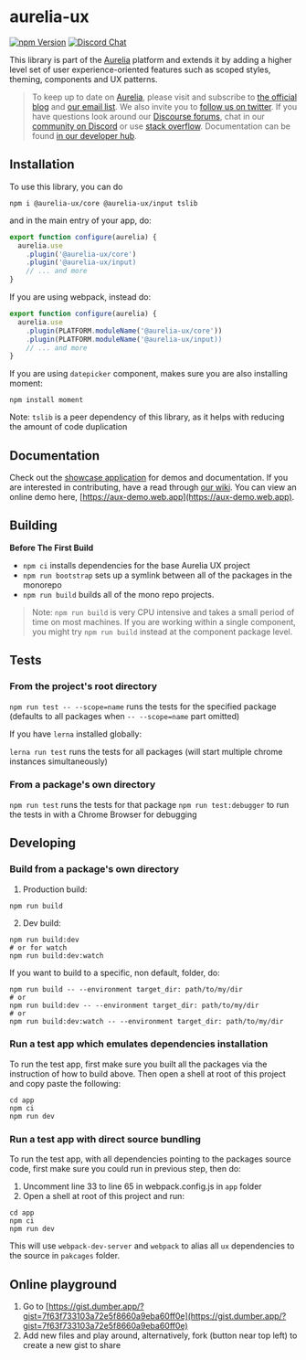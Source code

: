 # aurelia-ux

[![npm Version](https://img.shields.io/npm/v/@aurelia-ux/core.svg)](https://www.npmjs.com/package/@aurelia-ux/core)
[![Discord Chat](https://img.shields.io/discord/448698263508615178.svg)](https://discord.gg/H6RBmb4)

This library is part of the [Aurelia](http://www.aurelia.io/) platform and extends it by adding a higher level set of user experience-oriented features such as scoped styles, theming, components and UX patterns.

> To keep up to date on [Aurelia](http://www.aurelia.io/), please visit and subscribe to [the official blog](http://blog.aurelia.io/) and [our email list](http://eepurl.com/ces50j). We also invite you to [follow us on twitter](https://twitter.com/aureliaeffect). If you have questions look around our [Discourse forums](https://discourse.aurelia.io/), chat in our [community on Discord](https://discord.gg/H6RBmb4) or use [stack overflow](http://stackoverflow.com/search?q=aurelia). Documentation can be found [in our developer hub](http://aurelia.io/docs). 

## Installation

To use this library, you can do
```
npm i @aurelia-ux/core @aurelia-ux/input tslib
```

and in the main entry of your app, do:

```ts
export function configure(aurelia) {
  aurelia.use
    .plugin('@aurelia-ux/core')
    .plugin('@aurelia-ux/input)
    // ... and more
}
```

If you are using webpack, instead do:
```ts
export function configure(aurelia) {
  aurelia.use
    .plugin(PLATFORM.moduleName('@aurelia-ux/core'))
    .plugin(PLATFORM.moduleName('@aurelia-ux/input))
    // ... and more
}
```

If you are using `datepicker` component, makes sure you are also installing moment:
```
npm install moment
```

Note: `tslib` is a peer dependency of this library, as it helps with reducing the amount of code duplication

## Documentation

Check out the [showcase application](https://github.com/aurelia/app-ux-showcase) for demos and documentation. If you are interested in contributing, have a read through [our wiki](https://github.com/aurelia/ux/wiki). You can view an online demo here, [https://aux-demo.web.app](https://aux-demo.web.app).

## Building

**Before The First Build**

* `npm ci` installs dependencies for the base Aurelia UX project
* `npm run bootstrap` sets up a symlink between all of the packages in the monorepo
* `npm run build` builds all of the mono repo projects.

>Note: `npm run build` is very CPU intensive and takes a small period of time on most machines. If you are working within a single component, you might try `npm run build` instead at the component package level.

## Tests

### From the project's root directory

`npm run test -- --scope=name` runs the tests for the specified package (defaults to all packages when `-- --scope=name` part omitted)

If you have `lerna` installed globally:

`lerna run test` runs the tests for all packages (will start multiple chrome instances simultaneously)

### From a package's own directory

`npm run test` runs the tests for that package
`npm run test:debugger` to run the tests in with a Chrome Browser for debugging 

## Developing

### Build from a package's own directory

1. Production build:
```shell
npm run build
```
2. Dev build:
```shell
npm run build:dev
# or for watch
npm run build:dev:watch
```

If you want to build to a specific, non default, folder, do:
```shell
npm run build -- --environment target_dir: path/to/my/dir
# or
npm run build:dev -- --environment target_dir: path/to/my/dir
# or
npm run build:dev:watch -- --environment target_dir: path/to/my/dir
```

### Run a test app which emulates dependencies installation
To run the test app, first make sure you built all the packages via the instruction of how to build above. Then open a shell at root of this project and copy paste the following:
```shell
cd app
npm ci
npm run dev
```

### Run a test app with direct source bundling

To run the test app, with all dependencies pointing to the packages source code, first make sure you could run in previous step, then do:
1. Uncomment line 33 to line 65 in webpack.config.js in `app` folder
2. Open a shell at root of this project and run:

```shell
cd app
npm ci
npm run dev
```

This will use `webpack-dev-server` and `webpack` to alias all `ux` dependencies to the source in `pakcages` folder.

## Online playground

1. Go to [https://gist.dumber.app/?gist=7f63f733103a72e5f8660a9eba60ff0e](https://gist.dumber.app/?gist=7f63f733103a72e5f8660a9eba60ff0e)
2. Add new files and play around, alternatively, fork (button near top left) to create a new gist to share
